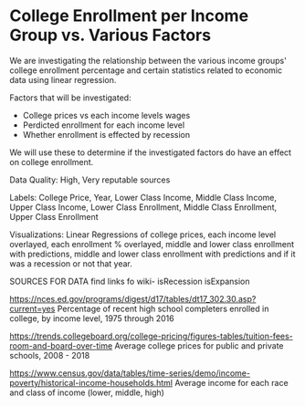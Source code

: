 # College Enrollment per Income Group vs. Various Factors

We are investigating the relationship between the various income groups' college enrollment percentage and certain statistics related to economic data using linear regression.

Factors that will be investigated:
- College prices vs each income levels wages
- Perdicted enrollment for each income level
- Whether enrollment is effected by recession 

We will use these to determine if the investigated factors do have an effect on college enrollment.

Data Quality: High, Very reputable sources

Labels: College Price, Year, Lower Class Income, Middle Class Income, Upper Class Income, Lower Class Enrollment, Middle Class Enrollment, Upper Class Enrollment

Visualizations: Linear Regressions of college prices, each income level overlayed, each enrollment % overlayed, middle and lower class enrollment with predictions, middle and lower class enrollment with predictions and if it was a recession or not that year.

SOURCES FOR DATA
find links fo wiki- isRecession isExpansion

https://nces.ed.gov/programs/digest/d17/tables/dt17_302.30.asp?current=yes
Percentage of recent high school completers enrolled in college, by income level, 1975 through 2016

https://trends.collegeboard.org/college-pricing/figures-tables/tuition-fees-room-and-board-over-time
Average college prices for public and private schools, 2008 - 2018

https://www.census.gov/data/tables/time-series/demo/income-poverty/historical-income-households.html
Average income for each race and class of income (lower, middle, high)
